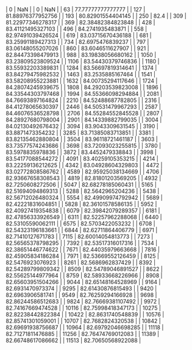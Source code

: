 | 0 | NaN |
| 0 | NaN |
| 63 | 77.77777777777777 |
| 127 | 81.88976377952756 |
| 193 | 80.82901554404145 |
| 250 | 82.4 |
| 309 | 81.22977346278317 |
| 369 | 82.38482384823848 |
| 428 | 83.41121495327103 |
| 496 | 84.2741935483871 |
| 558 | 82.97491039426524 |
| 619 | 83.03715670436188 |
| 681 | 83.25991189427313 |
| 734 | 82.6975476839237 |
| 797 | 83.06148055207026 |
| 860 | 83.6046511627907 |
| 921 | 82.84473398479913 |
| 988 | 83.19838056680162 |
| 1050 | 83.23809523809524 |
| 1106 | 83.54430379746836 |
| 1180 | 83.55932203389831 |
| 1284 | 83.56697819314641 |
| 1374 | 83.84279475982532 |
| 1463 | 83.2535885167464 |
| 1541 | 83.58208955223881 |
| 1632 | 84.00735294117646 |
| 1724 | 84.28074245939675 |
| 1808 | 84.29203539823008 |
| 1896 | 84.33544303797468 |
| 1994 | 84.55366098294884 |
| 2081 | 84.76693897164824 |
| 2210 | 84.52488687782805 |
| 2316 | 84.41278065630397 |
| 2446 | 84.50531479967293 |
| 2587 | 84.46076536528798 |
| 2706 | 84.55284552845528 |
| 2807 | 84.28927680798004 |
| 2901 | 84.14339882799035 |
| 3004 | 84.02130492676432 |
| 3094 | 83.9043309631545 |
| 3190 | 83.8871473354232 |
| 3285 | 83.71385083713851 |
| 3381 | 83.82135462880804 |
| 3504 | 83.96118721461187 |
| 3603 | 83.73577574243686 |
| 3698 | 83.72093023255815 |
| 3780 | 83.5978835978836 |
| 3872 | 83.4452479338843 |
| 3998 | 83.54177088544272 |
| 4091 | 83.40259105353215 |
| 4214 | 83.22259136212625 |
| 4342 | 83.04928604329803 |
| 4472 | 83.02772808586762 |
| 4589 | 82.95925038134669 |
| 4706 | 82.93667658308543 |
| 4819 | 82.81801203569205 |
| 4932 | 82.7250608272506 |
| 5047 | 82.68278185060431 |
| 5165 | 82.51694094869313 |
| 5288 | 82.5642965204236 |
| 5438 | 82.56712026480324 |
| 5554 | 82.49909974792942 |
| 5689 | 82.42221831604851 |
| 5828 | 82.36101578586135 |
| 5952 | 82.40927419354838 |
| 6079 | 82.39842079289357 |
| 6181 | 82.47856333926549 |
| 6311 | 82.52257962288068 |
| 6440 | 82.53105590062111 |
| 6575 | 82.5703422053232 |
| 6708 | 82.54323196183661 |
| 6844 | 82.62711864406779 |
| 6971 | 82.71410127671783 |
| 7115 | 82.60014054813773 |
| 7273 | 82.56565378798295 |
| 7392 | 82.53517316017316 |
| 7534 | 82.38651446774622 |
| 7671 | 82.44035979663668 |
| 7816 | 82.45905834186284 |
| 7971 | 82.53669552126459 |
| 8125 | 82.5476923076923 |
| 8261 | 82.5686962837429 |
| 8392 | 82.54289799809342 |
| 8509 | 82.54789046891527 |
| 8622 | 82.55625144977964 |
| 8759 | 82.58933668226966 |
| 8908 | 82.65603951504266 |
| 9044 | 82.65148164528969 |
| 9164 | 82.6931470973374 |
| 9295 | 82.61430876815493 |
| 9420 | 82.6963906581741 |
| 9549 | 82.76259294166928 |
| 9698 | 82.86244586512683 |
| 9824 | 82.76669381107492 |
| 9972 | 82.74167669474528 |
| 10116 | 82.75998418347173 |
| 10275 | 82.82238442822384 |
| 10422 | 82.8631740548839 |
| 10576 | 82.85741301059001 |
| 10707 | 82.7682824320538 |
| 10842 | 82.69691938756687 |
| 10964 | 82.69792046698285 |
| 11118 | 82.71271811476885 |
| 11256 | 82.76474769012083 |
| 11389 | 82.66748617086662 |
| 11513 | 82.70650568922088 |

